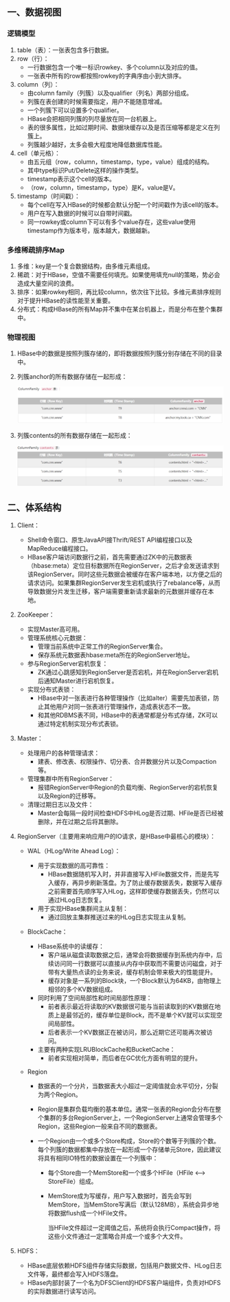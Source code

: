 ## 一、数据视图

### 逻辑模型

1. table（表）：一张表包含多行数据。
2. row（行）：
   - 一行数据包含一个唯一标识rowkey、多个column以及对应的值。
   - 一张表中所有的row都按照rowkey的字典序由小到大排序。
3. column（列）：
   - 由column family（列簇）以及qualifier（列名）两部分组成。
   - 列簇在表创建的时候需要指定，用户不能随意增减。
   - 一个列簇下可以设置多个qualifier。
   - HBase会把相同列簇的列尽量放在同一台机器上。
   - 表的很多属性，比如过期时间、数据块缓存以及是否压缩等都是定义在列簇上。
   - 列簇越少越好，太多会极大程度地降低数据库性能。
4. cell（单元格）：
   - 由五元组（row，column，timestamp，type，value）组成的结构。
   - 其中type标识Put/Delete这样的操作类型。
   - timestamp表示这个cell的版本。
   - （row，column，timestamp，type）是K，value是V。
5. timestamp（时间戳）：
   - 每个cell在写入HBase的时候都会默认分配一个时间戳作为该cell的版本。
   - 用户在写入数据的时候可以自带时间戳。
   - 同一rowkey或column下可以有多个value存在，这些value使用timestamp作为版本号，版本越大，数据越新。

### 多维稀疏排序Map

1. 多维：key是一个复合数据结构，由多维元素组成。
2. 稀疏：对于HBase，空值不需要任何填充。如果使用填充null的策略，势必会造成大量空间的浪费。
3. 排序：如果rowkey相同，再比较column，依次往下比较。多维元素排序规则对于提升HBase的读性能至关重要。
4. 分布式：构成HBase的所有Map并不集中在某台机器上，而是分布在整个集群中。

### 物理视图

1. HBase中的数据是按照列簇存储的，即将数据按照列簇分别存储在不同的目录中。

2. 列簇anchor的所有数据存储在一起形成：

   ![](./images/列簇anchor物理视图.png)

3. 列簇contents的所有数据存储在一起形成：

   ![](./images/列簇contents物理视图.png)

## 二、体系结构

1. Client：

   - Shell命令窗口、原生JavaAPI接Thrift/REST API编程接口以及MapReduce编程接口。
   - HBase客户端访问数据行之前，首先需要通过ZK中的元数据表（hbase:meta）定位目标数据所在RegionServer，之后才会发送请求到该RegionServer。同时这些元数据会被缓存在客户端本地，以方便之后的请求访问。如果集群RegionServer发生宕机或执行了rebalance等，从而导致数据分片发生迁移，客户端需要重新请求最新的元数据并缓存在本地。

2. ZooKeeper：

   - 实现Master高可用。
   - 管理系统核心元数据：
     - 管理当前系统中正常工作的RegionServer集合。
     - 保存系统元数据表hbase:meta所在的RegionServer地址。
   - 参与RegionServer宕机恢复：
     - ZK通过心跳感知到RegionServer是否宕机，并在RegionServer宕机后通知Master进行宕机恢复。
   - 实现分布式表锁：
     - HBase中对一张表进行各种管理操作（比如alter）需要先加表锁，防止其他用户对同一张表进行管理操作，造成表状态不一致。
     - 和其他RDBMS表不同，HBase中的表通常都是分布式存储，ZK可以通过特定机制实现分布式表锁。

3. Master：

   - 处理用户的各种管理请求：
     - 建表、修改表、权限操作、切分表、合并数据分片以及Compaction等。
   - 管理集群中所有RegionServer：
     - 报错RegionServer中Region的负载均衡、RegionServer的宕机恢复以及Region的迁移等。
   - 清理过期日志以及文件：
     - Master会每隔一段时间检查HDFS中HLog是否过期、HFile是否已经被删除，并在过期之后将其删除。

4. RegionServer（主要用来响应用户的IO请求，是HBase中最核心的模块）：

   - WAL（HLog/Write Ahead Log）：

     - 用于实现数据的高可靠性：
       - HBase数据随机写入时，并非直接写入HFile数据文件，而是先写入缓存，再异步刷新落盘。为了防止缓存数据丢失，数据写入缓存之前需要首先顺序写入HLog，这样即使缓存数据丢失，仍然可以通过HLog日志恢复。
     - 用于实现HBase集群间主从复制：
       - 通过回放主集群推送过来的HLog日志实现主从复制。

   - BlockCache：

     - HBase系统中的读缓存：
       - 客户端从磁盘读取数据之后，通常会将数据缓存到系统内存中，后续访问同一行数据可以直接从内存中获取而不需要访问磁盘，对于带有大量热点读的业务来说，缓存机制会带来极大的性能提升。
       - 缓存对象是一系列的Block块，一个Block默认为64KB，由物理上相邻的多个KV数据组成。
     - 同时利用了空间局部性和时间局部性原理：
       - 前者表示最近将读取的KV数据很可能与当前读取到的KV数据在地质上是最邻近的，缓存单位是Block，而不是单个KV就可以实现空间局部性。
       - 后者表示一个KV数据正在被访问，那么近期它还可能再次被访问。
     - 主要有两种实现LRUBlockCache和BucketCache：
       - 前者实现相对简单，而后者在GC优化方面有明显的提升。

   - Region

     - 数据表的一个分片，当数据表大小超过一定阈值就会水平切分，分裂为两个Region。

     - Region是集群负载均衡的基本单位。通常一张表的Region会分布在整个集群的多台RegionServer上，一个RegionServer上通常会管理多个Region，这些Region一般来自不同的数据表。

     - 一个Region由一个或多个Store构成，Store的个数等于列簇的个数。每个列簇的数据都集中存放在一起形成一个存储单元Store，因此建议将具有相同IO特性的数据设置在一个列簇中：

       - 每个Store由一个MemStore和一个或多个HFile（HFile <--> StoreFile）组成。

       - MemStore成为写缓存，用户写入数据时，首先会写到MemStore，当MemStore写满后（默认128MB），系统会异步地将数据flush成一个HFile文件。

         当HFile文件超过一定阈值之后，系统将会执行Compact操作，将这些小文件通过一定策略合并成一个或多个大文件。

5. HDFS：

   - HBase底层依赖HDFS组件存储实际数据，包括用户数据文件、HLog日志文件等，最终都会写入HDFS落盘。
   - HBase内部封装了一个名为DFSClient的HDFS客户端组件，负责对HDFS的实际数据进行读写访问。